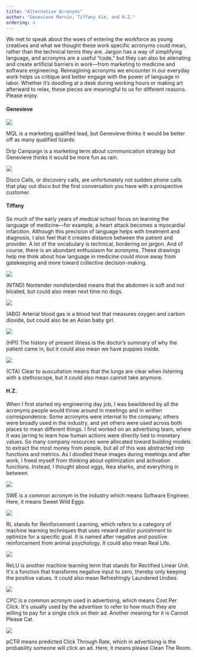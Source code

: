 ```yaml
---
title: "Alternative Acronyms"
author: "Genevieve Marvin, Tiffany Xie, and H.Z."
ordering: 4
---
```


We met to speak about the woes of entering the workforce as young creatives and what we thought these work specific acronyms could mean, rather than the technical terms they are. Jargon has a way of simplifying language, and acronyms are a useful “code,” but they can also be alienating and create artificial barriers in work—from marketing to medicine and software engineering. Reimagining acronyms we encounter in our everyday work helps us critique and better engage with the power of language in labor. Whether it’s doodling at a desk during working hours or making art afterward to relax, these pieces are meaningful to us for different reasons. Please enjoy.

#### Genevieve

![](/assets/zine/z6/alternative-acronyms/acronym1.jpg)

MQL is a marketing qualified lead, but Genevieve thinks it would be better off as many qualified lizards.

Drip Campaign is a marketing term about communication strategy but Genevieve thinks it would be more fun as rain.

![](/assets/zine/z6/alternative-acronyms/acronym2.jpg)

Disco Calls, or discovery calls, are unfortunately not sudden phone calls that play out disco but the first conversation you have with a prospective customer.

#### Tiffany

So much of the early years of medical school focus on learning the language of medicine—for example, a heart attack becomes a myocardial infarction. Although this precision of language helps with treatment and diagnosis, I also feel that it creates distance between the patient and provider. A lot of the vocabulary is technical, bordering on jargon. And of course, there is an abundant enthusiasm for acronyms. These drawings help me think about how language in medicine could move away from gatekeeping and more toward collective decision-making.

![](/assets/zine/z6/alternative-acronyms/acronym3.jpeg)

(NTND) Nontender nondistended means that the abdomen is soft and not bloated, but could also mean next time no dogs.

![](/assets/zine/z6/alternative-acronyms/acronym4.jpeg)

(ABG) Arterial blood gas is a blood test that measures oxygen and carbon dioxide, but could also be an Asian baby girl.

![](/assets/zine/z6/alternative-acronyms/acronym5.jpeg)

(HPI) The history of present illness is the doctor’s summary of why the patient came in, but it could also mean we have puppies inside.

![](/assets/zine/z6/alternative-acronyms/acronym6.jpeg)

(CTA) Clear to auscultation means that the lungs are clear when listening with a stethoscope, but it could also mean cannot take anymore.

#### H.Z.

When I first started my engineering day job, I was bewildered by all the acronyms people would throw around in meetings and in written correspondence. Some acronyms were internal to the company, others were broadly used in the industry, and yet others were used across both places to mean different things. I first worked on an advertising team, where it was jarring to learn how human actions were directly tied to monetary values. So many company resources were allocated toward building models to extract the most money from people, but all of this was abstracted into functions and metrics. As I doodled these images during meetings and after work, I freed myself from thinking about optimization and activation functions. Instead, I thought about eggs, Ikea sharks, and everything in between.

![](/assets/zine/z6/alternative-acronyms/acronym7.png)

SWE is a common acronym in the industry which means Software Engineer. Here, it means Sweet Wild Eggs.

![](/assets/zine/z6/alternative-acronyms/acronym8.png)

RL stands for Reinforcement Learning, which refers to a category of machine learning techniques that uses reward and/or punishment to optimize for a specific goal. It is named after negative and positive reinforcement from animal psychology. It could also mean Real Life.

![](/assets/zine/z6/alternative-acronyms/acronym9.png)

ReLU is another machine learning term that stands for Rectified Linear Unit. It's a function that transforms negative input to zero, thereby only keeping the positive values. It could also mean Refreshingly Laundered Undies.

![](/assets/zine/z6/alternative-acronyms/acronym10.png)

CPC is a common acronym used in advertising, which means Cost Per Click. It's usually used by the advertiser to refer to how much they are willing to pay for a single click on their ad. Another meaning for it is Cannot Please Cat.

![](/assets/zine/z6/alternative-acronyms/acronym11.png)

pCTR means predicted Click Through Rate, which in advertising is the probability someone will click an ad. Here, it means please Clean The Room.
